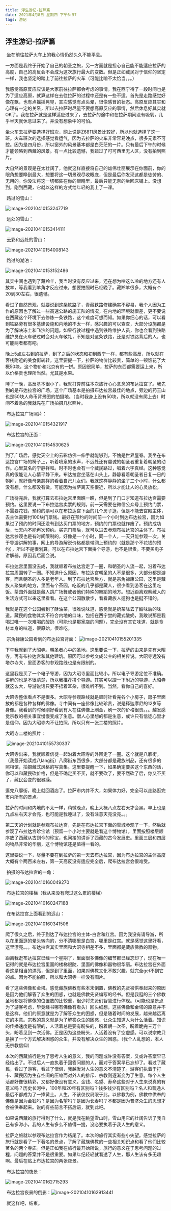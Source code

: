 ```yaml
---
title: 浮生游记-拉萨篇
date: 2021年4月8日 星期四 下午6:57
tags: 游记
---
```


## 浮生游记-拉萨篇

​	坐在前往拉萨火车上的我心情仍然久久不能平息。

​	一方面是我终于开始了自己的朝圣之旅，另一方面就是担心自己能不能适应拉萨的高度，自己的高反会不会成为这次旅行最大的变数。但是正如藏民对于信仰的坚定一样，我也坚定的踏上了前往拉萨的火车（可能比喻不太恰当。。。）

​	我感觉高原反应应该是大家前往拉萨都会考虑的事情。我在西宁待了一段时间也是为了适应高原，就算这样在去往拉萨的过程中还是有一些不适。首先是走路感觉好像在飘，也有点摇摇晃晃，其次感觉有点头晕，很像感冒的状态。高原反应其实和心理有一定的关系，所以去拉萨时尽量不要想高原反应的事情，然后休息好其实就OK了。我在拉萨就是这样适应过来了，去拉萨的途中和在拉萨期间没有吸氧，几乎半天就休息过来了。并没有想象中的可怕。

​	坐火车去拉萨要选择好班次，网上说是Z6811风景比较好，所以也就选择了这一班。火车班次的选择感觉看运气，因为去拉萨的火车非常容易晚点，很多元素不可控。因为是四月份，所以窗外的风景基本都是白茫茫的一片。只有最后下午的时候才能领略到西藏的风景。有一点比较遗憾，我错过了可可西里无人区，没有拍到照片。

​	大自然的景观是在太壮阔了，他就这样直接将自己的雄伟壮丽展示在你面前，你的眼角想要睁到最大，想要将这一切景观尽收眼底，但是最后你发现这都是徒劳的、无用的。你没法将这一切都装在你的眼睛里，最后只能无奈的坐回床铺上。没想到，刚到西藏，它就以这样的方式给年轻的我上了一课。

​	路过的雪山：

![image-20210410153247719](https://1162210866.oss-cn-beijing.aliyuncs.com/uPic/image-20210410153247719.png)

​	远处的雪山：

![image-20210410153414111](https://1162210866.oss-cn-beijing.aliyuncs.com/uPic/image-20210410153414111.png)

​	云彩和远处的雪山：

![image-20210410154008143](https://1162210866.oss-cn-beijing.aliyuncs.com/uPic/image-20210410154008143.png)

​	路过的湖泊：

![image-20210410153152486](https://1162210866.oss-cn-beijing.aliyuncs.com/uPic/image-20210410153152486.png)

​	其实中间也遇到了藏羚羊，我当时没有反应过来，还在想为啥这么冷的地方还有人放羊，等我看到羊角才反应过来，想要拍照时已经晚了。藏羚羊很多，大概有个20到30左右，很遗憾。

​	看过了自然景观，就要说到这条铁路了，青藏铁路修建确实不容易，我个人因为工作的原因也了解过一些高速公路的施工队的情况，在内地的环境就很差，更不要说在西藏这个环境下去修炼一条铁路，这个难度可想而知。如果你细心的话，可以看到铁路旁有很多基建设施和内地的不太一样，感兴趣的可以查查，大部分设施都是为了解决冻土和飞沙的问题。如果行驶过程中遇到铁路维护人员，你也会看到铁路维护员在火车驶过时会对火车敬礼，不知是对这条铁路，还是对铁路背后的人，也可能两者都有吧。

​	晚上5点左右到的拉萨，到了之后的状态和初到西宁一样，都有些高反，所以就在客栈附近的美食街转转。这里要提一下，拉萨的物价比较贵，简单的一顿饭花了大概50块，这个物价和北京有的一拼。原因很简单，拉萨的东西都需要运上来，所以价格贵也理所当然。尤其是水果。

​	睡了一晚，高反基本很小了，我就打算前往本次旅行心心念念的布达拉宫了。我先到的是布达拉宫的广场，这个广场基本是拍摄布达拉宫最佳的地点，旁边的药王山也是50块人命币背景图的拍摄地。（当时我身上没有50块，所以就没有爬上去）时间不着急的我就先在广场拍摄几张照片。

​	布达拉宫广场照片：

![image-20210410154321917](https://1162210866.oss-cn-beijing.aliyuncs.com/uPic/image-20210410154321917.png)

​	布达拉宫的正面：

![image-20210410154530625](https://1162210866.oss-cn-beijing.aliyuncs.com/uPic/image-20210410154530625.png)

​	到了广场后，感觉天空上的云彩仿佛一伸手就能够到，不愧是世界屋脊。我坐在布达拉宫广场的椅子上，听着喷泉的水声，不远处还有虔诚的朝圣者重复着朝圣的动作。心里莫名的宁静祥和。时不时也会有一个藏民路过，唱着六字真经。这种感觉真的很能让人心情平静下来。布达拉宫坐落在山头上，静静看着朝圣者日复一日的朝拜，就好像母亲慈祥的看着自己儿女们。我就这样静静的坐了三个小时，什么都没有想，什么都没有做。可能因为拉萨离天空很近，所以才能让人的心灵放松。

​	广场待完后，我就打算去布拉达宫里面瞧一瞧，但是到了门口才知道布拉达宫需要预约。这里要说一下布拉达宫卖票的规则。前一天需要在微信公众号上预约门票，不需要花钱，预约的票可以在布拉达宫下面的几个房子逛，但是不能去宫殿主体，去主体需要付100块门票钱。最好在预约的时间前一个小时到达布达拉宫，因为如果过了预约的时间还没有到达买门票的地方，预约的门票也就作废了。预约成功后，七天内不能再次预约。买完门票后，就可以进去参观布拉达宫的主体了。布拉达宫参观也是有时间限制的，好像是一个小时，同一个人，一天只能参观一次。关于导游讲解的事，网上的导游解说价格都是带网上预约的（就是那个不花钱的预约），所以不是很划算。可以在布拉达宫下面拼个导游，也不是很贵。不要买电子讲解器，原因我后面会说。

​	布拉达宫里面没去成，我就顺着布拉达宫走了一圈，和朝圣的人流一起，沿着布达拉宫周围转了一圈。不知道什么原因，布拉达宫朝圣的人不是很多，大部分都是游客，而且朝圣的人多是老年人。到了布拉达宫后方，就是宗角禄康公园，这里是藏族人聚集的地方，里面有个茶园，吃饭的几乎都是藏人，很少看到游客在这里吃饭。茶园外面就是藏人跳广场舞或者他们特殊的舞蹈的地方。想近距离观察藏人的生活方式可以来这里看看。在这个公园散散步，看看藏族人遛狗也是挺不错的。

​	我就是在这个公园尝到了酥油茶，很难说味道，感觉就是奶茶除去了甜味后的味道。藏民的食物其实不符合内地的口味，包括在西宁尝的藏式酸奶，我敢说那是我喝过唯一一次难喝的酸奶（可能也是那家店的问题），完全没有其它味道，就是食材本身的味道，很原始，很难吃。

​	宗角禄康公园看到的布达拉宫背面：	![image-20210410155201335](https://1162210866.oss-cn-beijing.aliyuncs.com/uPic/image-20210410155201335.png)

​	下午我就到了大昭寺。朝圣者心中的圣地。这里要说一下，拉萨的由来是先有大昭寺，再有布拉达宫和其他建筑。原因可以参考文成公主的相关传说。大昭寺远没有塔尔寺大，里面游客的参观路线也是有限制的。

​	这里我是买了一个电子导游，因为大昭寺里面比较小，所以电子导游定位不准确。讲解的也是不很清楚，所以我推荐拼个导游。其实可以蹭一下附近的导游，大昭寺就这么大，导游说话只要不捂着耳朵，很难听不到。当然，看你自己的喜好。

​	大昭寺整体看点不是很多。大昭寺参观路线就是顺时针看完各个小房子，房子里面放的都是各种各样的佛像。寺中间有一座佛像比较珍贵，说是释迦摩尼的12岁等身像。我看到的时候刚好看到有人在往佛像上刷金，刷一次的价格很贵。。。越发感觉宗教的相关事宜慢慢变成了生意。僧人心里想的都是生意，或许只有信徒心里才是信仰。因为大昭寺内不让拍照，所以只有一张二楼的照片。

大昭寺二楼的照片：

​	![image-20210410155730337](https://1162210866.oss-cn-beijing.aliyuncs.com/uPic/image-20210410155730337.png)

​	大昭寺出来，我就顺着信徒一起沿着大昭寺的外围走了一圈。这个就是八廓街。（我最开始读成八lang街）八廓街东西很多，大部分都是藏族制品，还有很多的照相馆，拍摄藏式风格的写真集。这里要提醒一下，如果确定要买这个东西的话，你可以和藏民砍价格，但是不确定买不买，就不要砍了，要不然砍了后，你又不买了，藏民会变的很暴躁。

​	逛完八廓街，晚上就回酒店了。拉萨市内并不大，如果体力好，完全可以走路逛完市内所有的景点。

​	拉萨的时间和内地的不太一样，稍微晚点，晚上大概八点左右天才会黑。早上也是九点左右天才会亮，也可能是我睡过了，没有注意天亮没亮。。。

​	第二天的计划就是参观布拉达宫，先是在布达拉宫下面的雪城参观了一下，然后就参观了布拉达宫珍宝馆（预留一个小时主要就是看这个博物馆），里面按照楼层顺序放了西藏从古到今的珍宝，也间接的讲诉了西藏的古今发展史。里面三层和四层的物品非常的华丽，这个博物馆还是值得一看的。

​	这里要说一下，尽量不要在到拉萨的第一天去布达拉宫，因为布达拉宫的主体高度大概有个两百米左右，第一天高反没有适应完全后，爬布达拉宫会很难受。

​	拍摄的布达拉宫的一角：

![image-20210410160049270](https://1162210866.oss-cn-beijing.aliyuncs.com/uPic/image-20210410160049270.png)

​	布达拉宫的楼梯（我从来没有爬过这么累的楼梯）

![image-20210410160247188](https://1162210866.oss-cn-beijing.aliyuncs.com/uPic/image-20210410160247188.png)

​	在布达拉宫上面看到的远山：

![image-20210410160341506](https://1162210866.oss-cn-beijing.aliyuncs.com/uPic/image-20210410160341506.png)	

​	爬了很久之后，终于到达了布达拉宫的主体-白宫和红宫。因为我没有请导游，所以在里面逛的晕头转向的，分不清哪里是白宫，哪里是红宫。就是感觉这里好看，这里漂亮。。。布达拉宫其实里面和大昭寺相差不多，里面都是藏族佛教的器物。

​	距离我逛布达拉宫已经一个星期了，里面很多佛像的细节都已经忘却了，现在唯一记得的就是布达拉宫里面的楼梯很陡、里面的佛像和器物很华丽。布达拉宫在外面看这是相当的漂亮，但是到了里面，如果对佛教文化不敢兴趣，就完全get不到它的点。因为不能拍照，所以和大昭寺一样没有图片。

​	看了这些佛像和金塔。感觉藏族佛教有些本末倒置，佛教的先贤被供奉起来的原因是因为他们解答了众生的困惑，也就是佛教先贤编写的经书。但是我逛的三个佛教圣地都是将佛像的位置放的比较重，很少将先贤们智慧进行体现。（可能也是景点为了游客考虑，毕竟经书哪有佛像有看头）回头细想，这些佛像和金塔的原意并不是这样，他们的原意就是为了解答众生的困惑，但是随着时间的发展，越来越远离它的本意。宗教的意义就是为了解答众生的困惑，让众生知道人为什么活着。知识的传播速度是有限的，人活着总是要有盼头的，盼着朝一次圣，盼着跪完三万个头，盼着见到一次活佛。正是因为这些盼头，人活着没有了空虚感。可以说宗教只是换了一个方式解决困惑的众生，并没有解决众生的困惑。（我个人乱想的，本人无宗教信仰）

​	本次的西藏旅行是为了思考人生的意义，我的问题或许没有答案，又或许答案早已经给出了。不过后人一直执着于回答问题的人，而对于答案早已忘却了。看过了藏民，看过了游客，看过了僧侣，我越发对人生的意义不清楚了。游客们执着于打卡、藏民因为生存空间的压缩而对外人的排斥、宗教则逐渐变为了生意。每个人生活都好像很精彩，又都好像没有意义。金钱、名望、寿命这些对于人生来说真的有意义吗？历史长河中，100年和20年有区别吗？钱多钱少有区别吗？名人和普通人最后不都成为了一捧黄土。人生，不该仅仅局限于此。以佛教为例，佛教中供奉的佛像是因为金钱吗？是因为名望吗？是因为长寿吗？不都是因为普济众生的思想才会被供奉起来。说的有些前言不搭后语，就到此吧。

​	如果说西藏的旅行得到了什么，就是我在眺望雪山时，雪山用它的壮阔告诉了我自己有多渺小，我的人生有多么不值得一提，没必要执着于我人生的意义。

​	拉萨之旅就以参观布达拉宫作为结尾了。本次的旅行其实有些小失望。感觉拉萨的旅行就是看了一下著名的景点，了解了藏族佛教的一些相关知识点和看了他们比较著名的两个寺庙。但是正如我在旅行最开始所说，旅行的意义在于思考问题的过程，问题的答案并不是很重要。如果年纪轻轻就看透了人生，那人生该有多无趣啊。最后在贴上布达拉宫的两张夜景。

​	布达拉宫的夜景：

![image-20210410162715293](https://1162210866.oss-cn-beijing.aliyuncs.com/uPic/image-20210410162715293.png)

​	布达拉宫夜景的倒影：![image-20210410162913441](https://1162210866.oss-cn-beijing.aliyuncs.com/uPic/image-20210410162913441.png)

​	就这样吧，结束。

